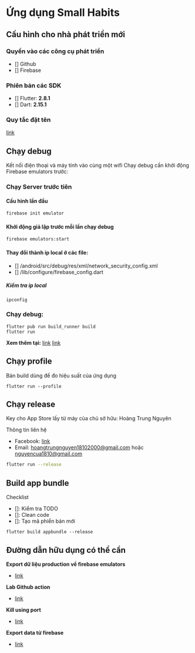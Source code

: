 
# Ứng dụng Small Habits

## Cấu hình cho nhà phát triển mới

### Quyền vào các công cụ phát triển
- [] Github
- [] Firebase

### Phiên bản các SDK
- [] Flutter: **2.8.1**
- [] Dart: **2.15.1**


### Quy tắc đặt tên
[link](https://dart.dev/guides/language/effective-dart/style)


## Chạy debug

Kết nối điện thoại và máy tính vào cùng một wifi
Chạy debug cần khởi động Firebase emulators trước:


### Chạy Server trước tiên
#### Cấu hình lần đầu
```sh
firebase init emulator
```

#### Khởi động giả lập trước mỗi lần chạy debug
```sh
firebase emulators:start
```

#### Thay đổi thành ip local ở các file:
- [] /android/src/debug/res/xml/network_security_config.xml
- [] /lib/configure/firebase_config.dart

##### Kiểm tra ip local
```
ipconfig
```

### Chạy debug:
```
flutter pub run build_runner build
flutter run
```

**Xem thêm tại:**
[link](https://firebase.google.com/docs/emulator-suite/install_and_configure#startup)
[link](https://stackoverflow.com/questions/45940861/android-8-cleartext-http-traffic-not-permitted)


## Chạy profile
Bản build dùng để đo hiệu suất của ứng dụng
```
flutter run --profile
```

## Chạy release
Key cho App Store lấy từ máy của chủ sở hữu: Hoàng Trung Nguyên

Thông tin liên hệ
- Facebook: [link](https://www.facebook.com/hoang.tr.nguyen.1810/)
- Email: hoangtrungnguyen18102000@gmail.com hoặc nguyencua1810@gmail.com

```sh
flutter run --release
```

## Build app bundle
Checklist
- []: Kiểm tra TODO
- []: Clean code
- []: Tạo mã phiển bản mới

```
flutter build appbundle --release
```



## Đường dẫn hữu dụng có thể cần

**Export dữ liệu production về firebase emulators**
- [link](https://github.com/firebase/firebase-tools/issues/1167)

**Lab Github action**
- [link](https://lab.github.com/githubtraining/github-actions:-hello-world)

**Kill using port**
- [link](https://stackoverflow.com/questions/60996172/unable-to-connect-to-firebase-emulator-suite-with-exec)

**Export data từ firebase**
- [link](https://stackoverflow.com/questions/57838764/how-to-import-data-from-cloud-firestore-to-the-local-emulator)
